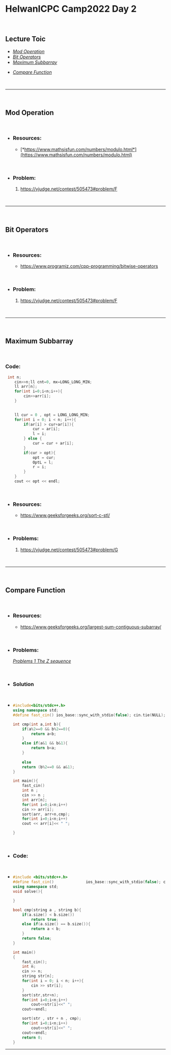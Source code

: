 # **HelwanICPC Camp2022 Day 2**

</br>

## **Lecture Toic**

* [*Mod Operation*](#mod-operation)
* [*Bit Operators*](#bit-operators)
* [*Maximum Subbarray*](#maximum-subbarray)
<!--* [*Pair*](#pair)
* [*Struct*](#struct)-->
* [*Compare Function*](#compare-function)
<!--* [*Struct Operators*](#struct-operators)
* [*CSES sorting problems*](#CSES-sorting-problems)
-->
</br>

---

</br>

## Mod Operation

</br>

* ### **Resources:**
  
  * [*https://www.mathsisfun.com/numbers/modulo.html*](https://www.mathsisfun.com/numbers/modulo.html)
  
</br>

* ### **Problem:**

  1. <https://vjudge.net/contest/505473#problem/F>

</br>

---

</br>

## **Bit Operators**

</br>

* ### **Resources:**
  
  * <https://www.programiz.com/cpp-programming/bitwise-operators>

</br>

* ### **Problem:**

  1. <https://vjudge.net/contest/505473#problem/F>

</br>

---

</br>

## **Maximum Subbarray**

</br>

### **Code:**

```cpp
 int n;
    cin>>n;ll cnt=0, mx=LONG_LONG_MIN;
    ll arr[n];
    for(int i=0;i<n;i++){
        cin>>arr[i];
    }
   

    ll cur = 0 , opt = LONG_LONG_MIN;
    for(int i = 0; i < n; i++){
        if(ar[i] > cur+ar[i]){
            cur = ar[i];
            l = i;
        } else {
            cur = cur + ar[i];
        }
        if(cur > opt){
            opt = cur;
            OptL = l;
            r = i;
        }
    }
    cout << opt << endl;
```

</br>

* ### **Resources:**
  
  * <https://www.geeksforgeeks.org/sort-c-stl/>

</br>

* ### **Problems:**

  1. <https://vjudge.net/contest/505473#problem/G>

</br>

---

</br>

## **Compare Function**

</br>

* ### **Resources:**
  
  * <https://www.geeksforgeeks.org/largest-sum-contiguous-subarray/>

</br>

* ### **Problems:**
    [*Problems 1 The Z sequence*](https://vjudge.net/contest/506001#problem/N)

</br>

* ### **Solution**
  
</br>

  * ```cpp
    #include<bits/stdc++.h>
    using namespace std;
    #define fast_cin() ios_base::sync_with_stdio(false); cin.tie(NULL); cout.tie(NULL)

    int cmp(int a,int b){
        if(a%2==0 && b%2==0){
            return a<b;
        }
        else if(a&1 && b&1){
            return b<a;
        }
        
        else
        return (b%2==0 && a&1);
    }

    int main(){
        fast_cin()
        int n ;
        cin >> n ;
        int arr[n];
        for(int i=0;i<n;i++)
        cin >> arr[i];
        sort(arr, arr+n,cmp);
        for(int i=0;i<n;i++)
        cout << arr[i]<< " ";

    }
    ```

</br>

* ### **Code:**
  
</br>

  * ```cpp
    #include <bits/stdc++.h>
    #define fast_cin()              ios_base::sync_with_stdio(false); cin.tie(NULL); cout.tie(NULL)
    using namespace std;
    void solve(){

    }

    bool cmp(string a , string b){
        if(a.size() < b.size())
            return true;
        else if(a.size() == b.size()){
            return a < b;
        }
        return false;
    }

    int main()
    {
        fast_cin();
        int n;
        cin >> n;
        string str[n];
        for(int i = 0; i < n; i++){
            cin >> str[i];
        }
        sort(str,str+n);
        for(int i=0;i<n;i++)
            cout<<str[i]<<" ";
        cout<<endl;

        sort(str , str + n , cmp);
        for(int i=0;i<n;i++)
            cout<<str[i]<<" ";
        cout<<endl;
        return 0;
    }
    ```

---

</br>